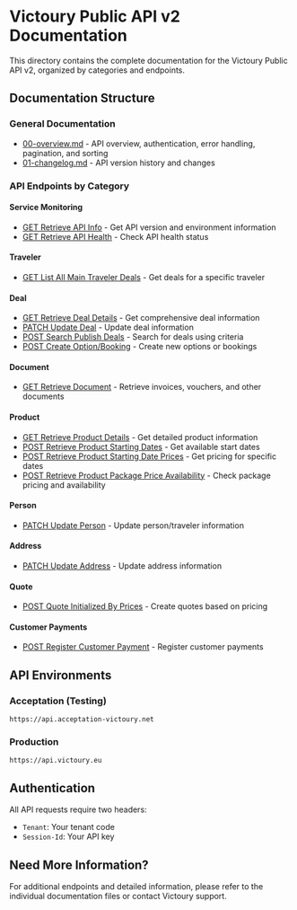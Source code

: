 # Victoury Public API v2 Documentation

This directory contains the complete documentation for the Victoury Public API v2, organized by categories and endpoints.

## Documentation Structure

### General Documentation
- [00-overview.md](./00-overview.md) - API overview, authentication, error handling, pagination, and sorting
- [01-changelog.md](./01-changelog.md) - API version history and changes

### API Endpoints by Category

#### Service Monitoring
- [GET Retrieve API Info](./service-monitoring/get-api-info.md) - Get API version and environment information
- [GET Retrieve API Health](./service-monitoring/get-api-health.md) - Check API health status

#### Traveler
- [GET List All Main Traveler Deals](./traveler/list-all-main-traveler-deals.md) - Get deals for a specific traveler

#### Deal
- [GET Retrieve Deal Details](./deal/get-retrieve-deal-details.md) - Get comprehensive deal information
- [PATCH Update Deal](./deal/patch-update-deal.md) - Update deal information
- [POST Search Publish Deals](./deal/post-search-publish-deals.md) - Search for deals using criteria
- [POST Create Option/Booking](./deal/post-create-option-booking.md) - Create new options or bookings

#### Document
- [GET Retrieve Document](./document/get-document.md) - Retrieve invoices, vouchers, and other documents

#### Product
- [GET Retrieve Product Details](./product/get-product-details.md) - Get detailed product information
- [POST Retrieve Product Starting Dates](./product/post-product-starting-dates.md) - Get available start dates
- [POST Retrieve Product Starting Date Prices](./product/post-product-starting-date-prices.md) - Get pricing for specific dates
- [POST Retrieve Product Package Price Availability](./product/post-product-package-price-availability.md) - Check package pricing and availability

#### Person
- [PATCH Update Person](./person/patch-update-person.md) - Update person/traveler information

#### Address
- [PATCH Update Address](./address/patch-update-address.md) - Update address information

#### Quote
- [POST Quote Initialized By Prices](./quote/post-quote-initialized-by-prices.md) - Create quotes based on pricing

#### Customer Payments
- [POST Register Customer Payment](./customer-payments/post-register-customer-payment.md) - Register customer payments

## API Environments

### Acceptation (Testing)
```
https://api.acceptation-victoury.net
```

### Production
```
https://api.victoury.eu
```

## Authentication

All API requests require two headers:
- `Tenant`: Your tenant code
- `Session-Id`: Your API key

## Need More Information?

For additional endpoints and detailed information, please refer to the individual documentation files or contact Victoury support.